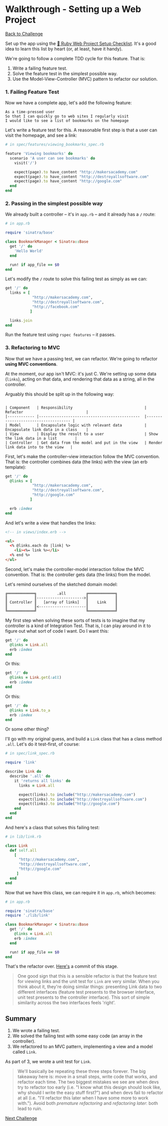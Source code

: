 # Walkthrough - Setting up a Web Project

[Back to Challenge](../02_setting_up_a_web_project.md)

Set up the app using the [:pill: Ruby Web Project Setup Checklist](../../pills/ruby_web_project_setup_list.md). It's a good idea to learn this list by heart (or, at least, have it handy).

We're going to follow a complete TDD cycle for this feature. That is:

1. Write a failing feature test.
2. Solve the feature test in the simplest possible way.
3. Use the Model-View-Controller (MVC) pattern to refactor our solution.

### 1. Failing Feature Test

Now we have a complete app, let's add the following feature:

```
As a time-pressed user
So that I can quickly go to web sites I regularly visit
I would like to see a list of bookmarks on the homepage
```

Let's write a feature test for this. A reasonable first step is that a user can visit the homepage, and see a link:

```ruby
# in spec/features/viewing_bookmarks_spec.rb

feature 'Viewing bookmarks' do
  scenario 'A user can see bookmarks' do
    visit('/')

    expect(page).to have_content "http://makersacademy.com"
    expect(page).to have_content "http://destroyallsoftware.com"
    expect(page).to have_content "http://google.com"
  end
end
```

### 2. Passing in the simplest possible way

We already built a controller – it's in `app.rb` – and it already has a `/` route:

```ruby
# in app.rb

require 'sinatra/base'

class BookmarkManager < Sinatra::Base
  get '/' do
    'Hello World'
  end

  run! if app_file == $0
end
```

Let's modify the `/` route to solve this failing test as simply as we can:

```ruby
get '/' do
  links = [
            "http://makersacademy.com",
            "http://destroyallsoftware.com",
            "http://facebook.com"
           ]

  links.join
end
```

Run the feature test using `rspec features` – it passes.

### 3. Refactoring to MVC

Now that we have a passing test, we can refactor. We're going to refactor **using MVC conventions**.

At the moment, our app isn't MVC: it's just C. We're setting up some data (`links`), acting on that data, and rendering that data as a string, all in the controller.

Arguably this should be split up in the following way:

```

| Component   | Responsibility                                | Refactor                            |
|------------ |---------------------------------------------  |------------------------------------ |
| Model       | Encapsulate logic with relevant data          | Encapsulate link data in a class    |
| View        | Display the result to a user                  | Show the link data in a list        |
| Controller  | Get data from the model and put in the view   | Render link data into to the view   |
```

First, let's make the controller–view interaction follow the MVC convention. That is: the controller combines data (the links) with the view (an erb template):

```ruby
get '/' do
  @links = [
            "http://makersacademy.com",
            "http://destroyallsoftware.com",
            "http://google.com"
           ]

  erb :index
end
```

And let's write a view that handles the links:

```html
<!-- in views/index.erb -->

<ul>
  <% @links.each do |link| %>
    <li><%= link %></li>
  <% end %>
</ul>
```

Second, let's make the controller-model interaction follow the MVC convention. That is: the controller gets data (the links) from the model.

Let's remind ourselves of the sketched domain model:

```
╔════════════╗         .all         ╔════════════╗
║            ║--------------------->║            ║
║ Controller ║   [array of links]   ║    Link    ║
║            ║<---------------------║            ║
╚════════════╝                      ╚════════════╝
```

My first step when solving these sorts of tests is to imagine that my controller is a kind of Integration Test. That is, I can play around in it to figure out what sort of code I want. Do I want this:

```ruby
get '/' do
  @links = Link.all
  erb :index
end
```

Or this:

```ruby
get '/' do
  @links = Link.get(:all)
  erb :index
end
```

Or this:

```ruby
get '/' do
  @links = Link.to_a
  erb :index
end
```

Or some other thing?

I'll go with my original guess, and build a `Link` class that has a class method `.all`. Let's do it test-first, of course:

```ruby
# in spec/link_spec.rb

require 'link'

describe Link do
  describe '.all' do
    it 'returns all links' do
      links = Link.all

      expect(links).to include("http://makersacademy.com")
      expect(links).to include("http://destroyallsoftware.com")
      expect(links).to include("http://google.com")
    end
  end
end
```

And here's a class that solves this failing test:

```ruby
# in lib/link.rb

class Link
  def self.all
    [
      "http://makersacademy.com",
      "http://destroyallsoftware.com",
      "http://google.com"
     ]
  end
end
```

Now that we have this class, we can require it in `app.rb`, which becomes:

```ruby
# in app.rb

require 'sinatra/base'
require './lib/link'

class BookmarkManager < Sinatra::Base
  get '/' do
    @links = Link.all
    erb :index
  end

  run! if app_file == $0
end
```

That's the refactor over. [Here's](https://github.com/sjmog/bookmark_manager/commit/5d6b8da046dbf533e5e92b49275951ad2d22d684) a commit of this stage.

> One good sign that this is a sensible refactor is that the feature test for viewing links and the unit test for `Link` are very similar. When you think about it, they're doing similar things: presenting Link data to two different interfaces (feature test presents to the browser interface, unit test presents to the controller interface). This sort of simple similarity across the two interfaces feels 'right'.

## Summary

1. We wrote a failing test.
2. We solved the failing test with some easy code (an array in the controller).
3. We refactored to an MVC pattern, implementing a view and a model called `Link`.

As part of 3, we wrote a unit test for `Link`.

> We'll basically be repeating these three steps forever. The big takeaway here is: move in a small steps, write code that works, and refactor each time. The two biggest mistakes we see are when devs try to refactor too early (i.e. "I know what this design should look like, why should I write the easy stuff first?") and when devs fail to refactor at all (i.e. "I'll refactor this later when I have some more to work with."). Avoid both _premature refactoring_ and _refactoring later_: both lead to ruin.

[Next Challenge](../03_setting_up_a_database.md)
